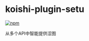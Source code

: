 # koishi-plugin-setu

[![npm](https://img.shields.io/npm/v/koishi-plugin-setu?style=flat-square)](https://www.npmjs.com/package/koishi-plugin-setu)

从多个API中智能提供涩图
